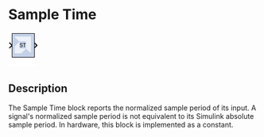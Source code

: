 # Sample Time

![](./Images/block.png)

## Description

The Sample Time block reports the normalized sample period of its input.
A signal's normalized sample period is not equivalent to its Simulink
absolute sample period. In hardware, this block is implemented as a
constant.


